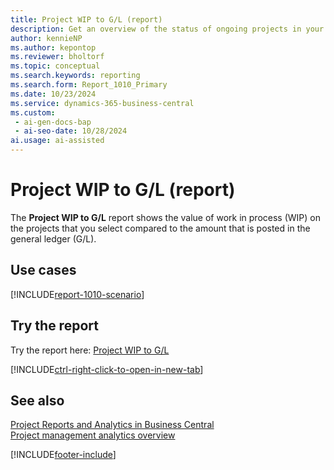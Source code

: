 ```yaml
---
title: Project WIP to G/L (report)
description: Get an overview of the status of ongoing projects in your company's financial statements.
author: kennieNP
ms.author: kepontop
ms.reviewer: bholtorf
ms.topic: conceptual
ms.search.keywords: reporting
ms.search.form: Report_1010_Primary
ms.date: 10/23/2024
ms.service: dynamics-365-business-central
ms.custom:
 - ai-gen-docs-bap
 - ai-seo-date: 10/28/2024
ai.usage: ai-assisted
---
```


# Project WIP to G/L (report)

The **Project WIP to G/L** report shows the value of work in process (WIP) on the projects that you select compared to the amount that is posted in the general ledger (G/L).

## Use cases

[!INCLUDE[report-1010-scenario](../includes/report-1010-scenario-include.md)]

<!-- 

Prompt

Below is a report in an ERP system. Provide 3-4 use cases for different personas working with projects

Format like this:    
  
As a <persona>, use the report to    
* use case 1  
* use case 2    

Do not capitalize the persona names. 

Do not start lines with "Use the data to"

## Report name
Project WIP to G/L

## Report description
The *Project WIP to G/L* report shows the value of work in process (WIP) on the projects that you select compared to the amount that has been posted in the general ledger (G/L).

### What the report does

### Use cases
Get an overview of the financial status of ongoing projects in your company's financial statements.

Please include your data sources and URLs

-->

## Try the report

Try the report here: [Project WIP to G/L](https://businesscentral.dynamics.com?report=1010)

[!INCLUDE[ctrl-right-click-to-open-in-new-tab](../includes/ctrl-right-click-to-open-in-new-tab.md)]

## See also

[Project Reports and Analytics in Business Central](../project-reports.md)  
[Project management analytics overview](projects-analytics-overview.md)  

[!INCLUDE[footer-include](../includes/footer-banner.md)]